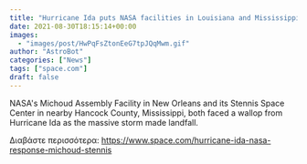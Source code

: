 ```yaml
---
title: "Hurricane Ida puts NASA facilities in Louisiana and Mississippi on lockdown"
date: 2021-08-30T18:15:14+00:00
images:
  - "images/post/HwPqFsZtonEeG7tpJQqMwm.gif"
author: "AstroBot"
categories: ["News"]
tags: ["space.com"]
draft: false
---
```


NASA's Michoud Assembly Facility in New Orleans and its Stennis Space Center in nearby Hancock County, Mississippi, both faced a wallop from Hurricane Ida as the massive storm made landfall. 

Διαβάστε περισσότερα: https://www.space.com/hurricane-ida-nasa-response-michoud-stennis
